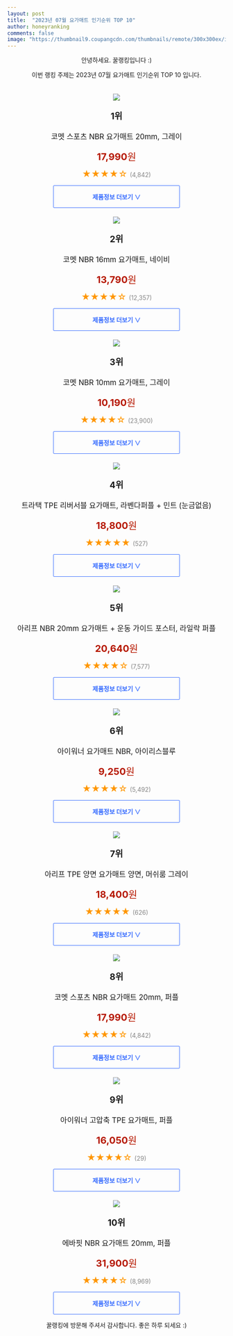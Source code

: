```yaml
---
layout: post
title:  "2023년 07월 요가매트 인기순위 TOP 10"
author: honeyranking
comments: false
image: "https://thumbnail9.coupangcdn.com/thumbnails/remote/300x300ex/image/retail/images/9604788340438574-d88169ce-9c8a-461d-ad6c-1450aeb4ea26.jpg"
---
```

<p style="text-align: center;">안녕하세요. 꿀랭킹입니다 :)</p>
<p style="text-align: center;">이번 랭킹 주제는 2023년 07월 요가매트 인기순위 TOP 10 입니다.</p><center><img src="https://thumbnail9.coupangcdn.com/thumbnails/remote/300x300ex/image/retail/images/9604788340438574-d88169ce-9c8a-461d-ad6c-1450aeb4ea26.jpg" style="margin-top:20px" /></center><p style="text-align: center; font-size: 20px"><b>1위</b></p><p style="text-align: center; font-size: 17px">코멧 스포츠 NBR 요가매트 20mm, 그레이</p><p style="text-align: center;"><span style="color: #b61800; font-size: 22px;"><b>17,990</b>원</span></p><p style="text-align: center;"><span style="color: #ff9600; font-size: 20px;">★★★★☆ </span><span style="color: #878787;">(4,842)</span></p><center><a href="https://link.coupang.com/a/4pXcE"><div style="font-size: 14px; display: inline-block; padding: 15px 90px; color: #346aff; border-radius: 2px; border: 1px solid #346aff; cursor: pointer;"><b>제품정보 더보기 &or;</b></div></a></center><center><img src="https://thumbnail7.coupangcdn.com/thumbnails/remote/300x300ex/image/retail/images/891531894029906-c9022b84-1cf5-4d46-8c89-08394e05875d.png" style="margin-top:20px" /></center><p style="text-align: center; font-size: 20px"><b>2위</b></p><p style="text-align: center; font-size: 17px">코멧 NBR 16mm 요가매트, 네이비</p><p style="text-align: center;"><span style="color: #b61800; font-size: 22px;"><b>13,790</b>원</span></p><p style="text-align: center;"><span style="color: #ff9600; font-size: 20px;">★★★★☆ </span><span style="color: #878787;">(12,357)</span></p><center><a href="https://link.coupang.com/a/4pXcF"><div style="font-size: 14px; display: inline-block; padding: 15px 90px; color: #346aff; border-radius: 2px; border: 1px solid #346aff; cursor: pointer;"><b>제품정보 더보기 &or;</b></div></a></center><center><img src="https://thumbnail6.coupangcdn.com/thumbnails/remote/300x300ex/image/retail/images/65596748802915-ce9d345c-c90c-44ce-9b82-75a7fc14498b.jpg" style="margin-top:20px" /></center><p style="text-align: center; font-size: 20px"><b>3위</b></p><p style="text-align: center; font-size: 17px">코멧 NBR 10mm 요가매트, 그레이</p><p style="text-align: center;"><span style="color: #b61800; font-size: 22px;"><b>10,190</b>원</span></p><p style="text-align: center;"><span style="color: #ff9600; font-size: 20px;">★★★★☆ </span><span style="color: #878787;">(23,900)</span></p><center><a href="https://link.coupang.com/a/4pXcG"><div style="font-size: 14px; display: inline-block; padding: 15px 90px; color: #346aff; border-radius: 2px; border: 1px solid #346aff; cursor: pointer;"><b>제품정보 더보기 &or;</b></div></a></center><center><img src="https://thumbnail6.coupangcdn.com/thumbnails/remote/300x300ex/image/retail/images/216454384061487-e1995abc-7de7-4245-97d7-ee5998135d78.jpg" style="margin-top:20px" /></center><p style="text-align: center; font-size: 20px"><b>4위</b></p><p style="text-align: center; font-size: 17px">트라택 TPE 리버서블 요가매트, 라벤다퍼플 + 민트 (눈금없음)</p><p style="text-align: center;"><span style="color: #b61800; font-size: 22px;"><b>18,800</b>원</span></p><p style="text-align: center;"><span style="color: #ff9600; font-size: 20px;">★★★★★ </span><span style="color: #878787;">(527)</span></p><center><a href="https://link.coupang.com/a/4pXcH"><div style="font-size: 14px; display: inline-block; padding: 15px 90px; color: #346aff; border-radius: 2px; border: 1px solid #346aff; cursor: pointer;"><b>제품정보 더보기 &or;</b></div></a></center><center><img src="https://thumbnail8.coupangcdn.com/thumbnails/remote/300x300ex/image/retail/images/4769488665623893-1a2e07d9-694b-43bb-be5f-dafefefe5189.jpg" style="margin-top:20px" /></center><p style="text-align: center; font-size: 20px"><b>5위</b></p><p style="text-align: center; font-size: 17px">아리프 NBR 20mm 요가매트 + 운동 가이드 포스터, 라일락 퍼플</p><p style="text-align: center;"><span style="color: #b61800; font-size: 22px;"><b>20,640</b>원</span></p><p style="text-align: center;"><span style="color: #ff9600; font-size: 20px;">★★★★☆ </span><span style="color: #878787;">(7,577)</span></p><center><a href="https://www.coupang.com/vp/products/195564127?itemId=107347942&q=%EC%9A%94%EA%B0%80%EB%A7%A4%ED%8A%B8&sourceType=search&searchId=6b69477b71b0455282155415d2e4a689"><div style="font-size: 14px; display: inline-block; padding: 15px 90px; color: #346aff; border-radius: 2px; border: 1px solid #346aff; cursor: pointer;"><b>제품정보 더보기 &or;</b></div></a></center><center><img src="https://thumbnail10.coupangcdn.com/thumbnails/remote/300x300ex/image/retail/images/2457189326058796-17d44765-d510-48dd-9393-eaf233a6996d.jpg" style="margin-top:20px" /></center><p style="text-align: center; font-size: 20px"><b>6위</b></p><p style="text-align: center; font-size: 17px">아이워너 요가매트 NBR, 아이리스블루</p><p style="text-align: center;"><span style="color: #b61800; font-size: 22px;"><b>9,250</b>원</span></p><p style="text-align: center;"><span style="color: #ff9600; font-size: 20px;">★★★★☆ </span><span style="color: #878787;">(5,492)</span></p><center><a href="https://link.coupang.com/a/4pXcI"><div style="font-size: 14px; display: inline-block; padding: 15px 90px; color: #346aff; border-radius: 2px; border: 1px solid #346aff; cursor: pointer;"><b>제품정보 더보기 &or;</b></div></a></center><center><img src="https://thumbnail7.coupangcdn.com/thumbnails/remote/300x300ex/image/rs_quotation_api/qhpcx0u3/0c8da53b0a1043719f1eaf80a5d2028d.jpg" style="margin-top:20px" /></center><p style="text-align: center; font-size: 20px"><b>7위</b></p><p style="text-align: center; font-size: 17px">아리프 TPE 양면 요가매트 양면, 머쉬룸 그레이</p><p style="text-align: center;"><span style="color: #b61800; font-size: 22px;"><b>18,400</b>원</span></p><p style="text-align: center;"><span style="color: #ff9600; font-size: 20px;">★★★★★ </span><span style="color: #878787;">(626)</span></p><center><a href="https://link.coupang.com/a/4pXcJ"><div style="font-size: 14px; display: inline-block; padding: 15px 90px; color: #346aff; border-radius: 2px; border: 1px solid #346aff; cursor: pointer;"><b>제품정보 더보기 &or;</b></div></a></center><center><img src="https://thumbnail6.coupangcdn.com/thumbnails/remote/300x300ex/image/retail/images/885074999393535-a4f91070-4bcd-48c5-a0ae-5766670aaf6f.jpg" style="margin-top:20px" /></center><p style="text-align: center; font-size: 20px"><b>8위</b></p><p style="text-align: center; font-size: 17px">코멧 스포츠 NBR 요가매트 20mm, 퍼플</p><p style="text-align: center;"><span style="color: #b61800; font-size: 22px;"><b>17,990</b>원</span></p><p style="text-align: center;"><span style="color: #ff9600; font-size: 20px;">★★★★☆ </span><span style="color: #878787;">(4,842)</span></p><center><a href="https://link.coupang.com/a/4pXcK"><div style="font-size: 14px; display: inline-block; padding: 15px 90px; color: #346aff; border-radius: 2px; border: 1px solid #346aff; cursor: pointer;"><b>제품정보 더보기 &or;</b></div></a></center><center><img src="https://thumbnail7.coupangcdn.com/thumbnails/remote/300x300ex/image/retail/images/2017/11/09/9/0/4d3a5eeb-d989-47e1-8bff-d03ab42c2529.jpg" style="margin-top:20px" /></center><p style="text-align: center; font-size: 20px"><b>9위</b></p><p style="text-align: center; font-size: 17px">아이워너 고압축 TPE 요가매트, 퍼플</p><p style="text-align: center;"><span style="color: #b61800; font-size: 22px;"><b>16,050</b>원</span></p><p style="text-align: center;"><span style="color: #ff9600; font-size: 20px;">★★★★☆ </span><span style="color: #878787;">(29)</span></p><center><a href="https://link.coupang.com/a/4pXcL"><div style="font-size: 14px; display: inline-block; padding: 15px 90px; color: #346aff; border-radius: 2px; border: 1px solid #346aff; cursor: pointer;"><b>제품정보 더보기 &or;</b></div></a></center><center><img src="https://thumbnail8.coupangcdn.com/thumbnails/remote/300x300ex/image/retail/images/3669931990071495-f92ffa60-6cda-4574-8033-061e504ac2e7.jpg" style="margin-top:20px" /></center><p style="text-align: center; font-size: 20px"><b>10위</b></p><p style="text-align: center; font-size: 17px">에바핏 NBR 요가매트 20mm, 퍼플</p><p style="text-align: center;"><span style="color: #b61800; font-size: 22px;"><b>31,900</b>원</span></p><p style="text-align: center;"><span style="color: #ff9600; font-size: 20px;">★★★★☆ </span><span style="color: #878787;">(8,969)</span></p><center><a href="https://link.coupang.com/a/4pXcM"><div style="font-size: 14px; display: inline-block; padding: 15px 90px; color: #346aff; border-radius: 2px; border: 1px solid #346aff; cursor: pointer;"><b>제품정보 더보기 &or;</b></div></a></center><p style="text-align: center;">꿀랭킹에 방문해 주셔서 감사합니다. 좋은 하루 되세요 :)</p>